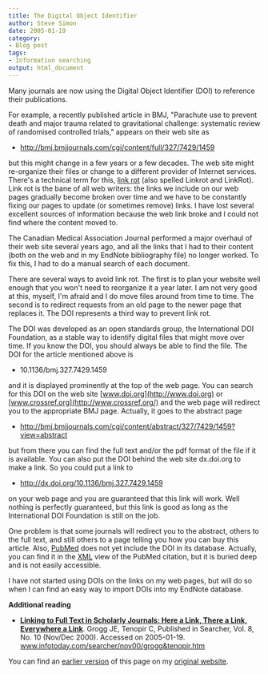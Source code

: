 ```yaml
---
title: The Digital Object Identifier
author: Steve Simon
date: 2005-01-19
category:
- Blog post
tags:
- Information searching
output: html_document
---
```

Many journals are now using the Digital Object Identifier (DOI) to
reference their publications.

For example, a recently published article in BMJ, \"Parachute use to
prevent death and major trauma related to gravitational challenge:
systematic review of randomised controlled trials,\" appears on their
web site as

-   <http://bmj.bmjjournals.com/cgi/content/full/327/7429/1459>

but this might change in a few years or a few decades. The web site
might re-organize their files or change to a different provider of
Internet services. There\'s a technical term for this, [link
rot](http://en.wikipedia.org/wiki/Link_rot) (also spelled Linkrot and
LinkRot). Link rot is the bane of all web writers: the links we include
on our web pages gradually become broken over time and we have to be
constantly fixing our pages to update (or sometimes remove) links. I
have lost several excellent sources of information because the web link
broke and I could not find where the content moved to.

The Canadian Medical Association Journal performed a major overhaul of
their web site several years ago, and all the links that I had to their
content (both on the web and in my EndNote bibliography file) no longer
worked. To fix this, I had to do a manual search of each document.

There are several ways to avoid link rot. The first is to plan your
website well enough that you won\'t need to reorganize it a year later.
I am not very good at this, myself, I\'m afraid and I do move files
around from time to time. The second is to redirect requests from an old
page to the newer page that replaces it. The DOI represents a third way
to prevent link rot.

The DOI was developed as an open standards group, the International DOI
Foundation, as a stable way to identify digital files that might move
over time. If you know the DOI, you should always be able to find the
file. The DOI for the article mentioned above is

-   10.1136/bmj.327.7429.1459

and it is displayed prominently at the top of the web page. You can
search for this DOI on the web site [www.doi.org](http://www.doi.org) or
[www.crossref.org](http://www.crossref.org/) and the web page will
redirect you to the appropriate BMJ page. Actually, it goes to the
abstract page

-   <http://bmj.bmjjournals.com/cgi/content/abstract/327/7429/1459?view=abstract>

but from there you can find the full text and/or the pdf format of the
file if it is available. You can also put the DOI behind the web site
dx.doi.org to make a link. So you could put a link to

-   <http://dx.doi.org/10.1136/bmj.327.7429.1459>

on your web page and you are guaranteed that this link will work. Well
nothing is perfectly guaranteed, but this link is good as long as the
International DOI Foundation is still on the job.

One problem is that some journals will redirect you to the abstract,
others to the full text, and still others to a page telling you how you
can buy this article. Also,
[PubMed](http://www.ncbi.nlm.nih.gov/entrez/query.fcgi) does not yet
include the DOI in its database. Actually, you can find it in the
[XML](http://www.childrensmercy.org/stats/weblog2004/xml.asp) view of
the PubMed citation, but it is buried deep and is not easily accessible.

I have not started using DOIs on the links on my web pages, but will do
so when I can find an easy way to import DOIs into my EndNote database.

**Additional reading**

-   **[Linking to Full Text in Scholarly Journals: Here a Link, There a
    Link, Everywhere a
    Link](http://www.infotoday.com/searcher/nov00/grogg&tenopir.htm)**.
    Grogg JE, Tenopir C, Published in Searcher, Vol. 8, No. 10 (Nov/Dec
    2000). Accessed on 2005-01-19.
    www.infotoday.com/searcher/nov00/grogg&tenopir.htm

You can find an [earlier version](http://www.pmean.com/05/DigitalObjectIdentifier.html) of this page on my [original website](http://www.pmean.com/original_site.html).
